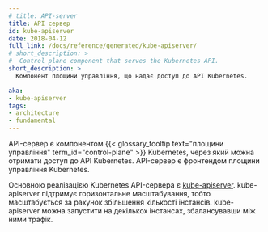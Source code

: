 ```yaml
---
# title: API-server
title: API сервер
id: kube-apiserver
date: 2018-04-12
full_link: /docs/reference/generated/kube-apiserver/
# short_description: >
#  Control plane component that serves the Kubernetes API.
short_description: >
  Компонент площини управління, що надає доступ до API Kubernetes.

aka:
- kube-apiserver
tags:
- architecture
- fundamental
---
```

<!-- The API server is a component of the Kubernetes
{{< glossary_tooltip text="control plane" term_id="control-plane" >}} that exposes the Kubernetes API.
The API server is the front end for the Kubernetes control plane.
-->
API-сервер є компонентом {{< glossary_tooltip text="площини управління" term_id="control-plane" >}} Kubernetes, через який можна отримати доступ до API Kubernetes. API-сервер є фронтендом площини управління Kubernetes.

<!--more-->

<!-- The main implementation of a Kubernetes API server is [kube-apiserver](/docs/reference/generated/kube-apiserver/). -->
<!-- kube-apiserver is designed to scale horizontally&mdash;that is, it scales by deploying more instances. -->
<!-- You can run several instances of kube-apiserver and balance traffic between those instances. -->
Основною реалізацією Kubernetes API-сервера є [kube-apiserver](/docs/reference/generated/kube-apiserver/). kube-apiserver підтримує горизонтальне масштабування, тобто масштабується за рахунок збільшення кількості інстансів. kube-apiserver можна запустити на декількох інстансах, збалансувавши між ними трафік.

